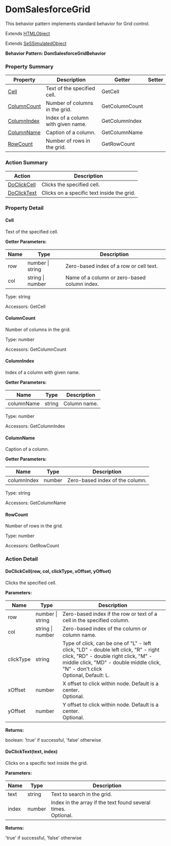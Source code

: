 # DomSalesforceGrid

This behavior pattern implements standard behavior for Grid control.
 
Extends [HTMLObject](HTMLObject.md)

Extends [SeSSimulatedObject](SeSSimulatedObject.md)





**Behavior Pattern: DomSalesforceGridBehavior**


<!-- ============================== property summary ========================== -->

	

### Property Summary

| **Property** | **Description** | **Getter** | **Setter** |
| ------------ | --------------- | ---------- | ---------- |
| [Cell](#Cell) | Text of the specified cell. | GetCell |  |
| [ColumnCount](#ColumnCount) | Number of columns in the grid. | GetColumnCount |  |
| [ColumnIndex](#ColumnIndex) | Index of a column with given name. | GetColumnIndex |  |
| [ColumnName](#ColumnName) | Caption of a column. | GetColumnName |  |
| [RowCount](#RowCount) | Number of rows in the grid. | GetRowCount |  |



	
<!-- ============================== action summary ========================== -->



### Action Summary

|  **Action** | **Description** | 
| ----------- | --------------- |
|	[DoClickCell](#DoClickCell) | Clicks the specified cell. |
|	[DoClickText](#DoClickText) | Clicks on a specific text inside the grid. |




<!-- ============================== property detail ========================== -->
	
### Property Detail
		
<a name="Cell"></a>
#### Cell


Text of the specified cell.

			
**Getter Parameters:**

| **Name** | **Type** | **Description** |
| -------- | -------- | --------------- |	
| row | number \| string | Zero-based index of a row or cell text. |
| col | string \| number | Name of a column or zero-based column index. |


	
			
Type: string
			
			
Accessors: GetCell
			
		
<a name="ColumnCount"></a>
#### ColumnCount


Number of columns in the grid.

			
	
			
Type: number
			
			
Accessors: GetColumnCount
			
		
<a name="ColumnIndex"></a>
#### ColumnIndex


Index of a column with given name.

			
**Getter Parameters:**

| **Name** | **Type** | **Description** |
| -------- | -------- | --------------- |	
| columnName | string | Column name. |


	
			
Type: number
			
			
Accessors: GetColumnIndex
			
		
<a name="ColumnName"></a>
#### ColumnName


Caption of a column.

			
**Getter Parameters:**

| **Name** | **Type** | **Description** |
| -------- | -------- | --------------- |	
| columnIndex | number | Zero-based index of the column. |


	
			
Type: string
			
			
Accessors: GetColumnName
			
		
<a name="RowCount"></a>
#### RowCount


Number of rows in the grid.

			
	
			
Type: number
			
			
Accessors: GetRowCount
			
		
	
	
<!-- ============================== action detail ========================== -->
	
### Action Detail
		
<a name="DoClickCell"></a>    
#### DoClickCell(row, col, clickType, xOffset, yOffset)

Clicks the specified cell.


**Parameters:**

|	**Name** | **Type** | **Description** |
| ---------- | -------- | --------------- |
| row | number \| string |	Zero-based index if the row or text of a cell in the specified column. |
| col | string \| number |	Zero-based index of the column or column name. |
| clickType | string |	Type of click, can be one of "L" - left click, "LD" - double left click, "R" - right click, "RD" - double right click, "M" - middle click, "MD" - double middle click, "N" - don't click<br>Optional, Default: L. |
| xOffset | number |	X offset to click within node. Default is a center.<br>Optional. |
| yOffset | number |	Y offset to click within node. Default is a center.<br>Optional. |




**Returns:**

boolean: 'true' if successful, 'false' otherwise



<a name="see.also.domsalesforcegrid.doclickcell"></a>

<a name="DoClickText"></a>    
#### DoClickText(text, index)

Clicks on a specific text inside the grid.


**Parameters:**

|	**Name** | **Type** | **Description** |
| ---------- | -------- | --------------- |
| text | string |	Text to search in the grid. |
| index | number |	Index in the array if the text found several times.<br>Optional. |




**Returns:**

'true' if successful, 'false' otherwise



<a name="see.also.domsalesforcegrid.doclicktext"></a>

	

